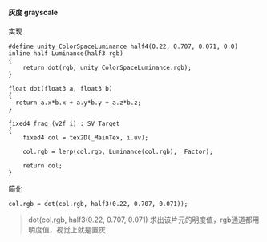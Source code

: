 #### 灰度 grayscale

实现
```
#define unity_ColorSpaceLuminance half4(0.22, 0.707, 0.071, 0.0)
inline half Luminance(half3 rgb)
{
    return dot(rgb, unity_ColorSpaceLuminance.rgb);
}

float dot(float3 a, float3 b)
{
  return a.x*b.x + a.y*b.y + a.z*b.z;
}

fixed4 frag (v2f i) : SV_Target
{
    fixed4 col = tex2D(_MainTex, i.uv);

    col.rgb = lerp(col.rgb, Luminance(col.rgb), _Factor);

    return col;
}
```
简化
```
col.rgb = dot(col.rgb, half3(0.22, 0.707, 0.071));
```
> dot(col.rgb, half3(0.22, 0.707, 0.071) 求出该片元的明度值，rgb通道都用明度值，视觉上就是置灰